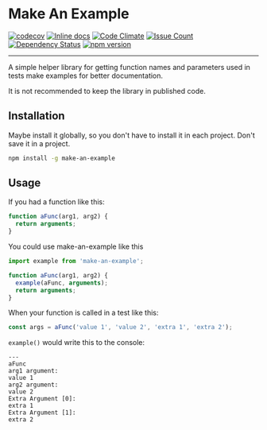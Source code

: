 # Make An Example

[![codecov](https://codecov.io/gh/GarthDB/make-an-example/branch/master/graph/badge.svg)](https://codecov.io/gh/GarthDB/make-an-example) [![Inline docs](http://inch-ci.org/github/GarthDB/make-an-example.svg?branch=master)](http://inch-ci.org/github/GarthDB/make-an-example) [![Code Climate](https://codeclimate.com/github/GarthDB/make-an-example/badges/gpa.svg)](https://codeclimate.com/github/GarthDB/make-an-example) [![Issue Count](https://codeclimate.com/github/GarthDB/make-an-example/badges/issue_count.svg)](https://codeclimate.com/github/GarthDB/make-an-example/issues) [![Dependency Status](https://dependencyci.com/github/GarthDB/make-an-example/badge)](https://dependencyci.com/github/GarthDB/make-an-example) [![npm version](https://badge.fury.io/js/make-an-example.svg)](https://badge.fury.io/js/make-an-example)

---

A simple helper library for getting function names and parameters used in tests make examples for better documentation.

It is not recommended to keep the library in published code.

## Installation

Maybe install it globally, so you don't have to install it in each project. Don't save it in a project.

```sh
npm install -g make-an-example
```

## Usage

If you had a function like this:

```js
function aFunc(arg1, arg2) {
  return arguments;
}
```

You could use make-an-example like this

```js
import example from 'make-an-example';

function aFunc(arg1, arg2) {
  example(aFunc, arguments);
  return arguments;
}
```

When your function is called in a test like this:

```js
const args = aFunc('value 1', 'value 2', 'extra 1', 'extra 2');
```

`example()` would write this to the console:

```text
---
aFunc
arg1 argument:
value 1
arg2 argument:
value 2
Extra Argument [0]:
extra 1
Extra Argument [1]:
extra 2
```
